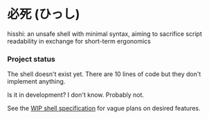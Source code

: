 # 必死 (ひっし)
hisshi: an unsafe shell with minimal syntax, aiming to sacrifice script
readability in exchange for short-term ergonomics

### Project status
The shell doesn't exist yet. There are 10 lines of code but they don't implement anything.

Is it in development? I don't know. Probably not.

See the [WIP shell specification](./specification.md) for vague plans on desired
features.
